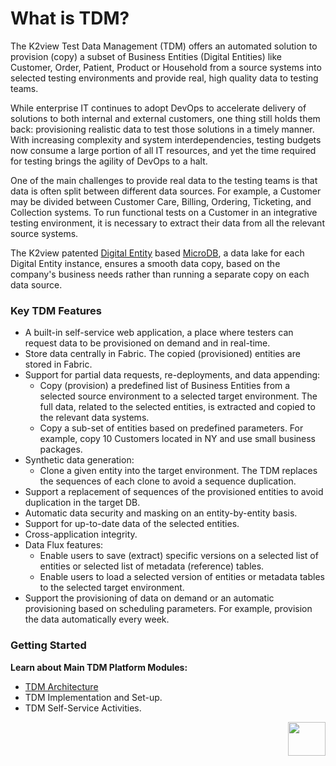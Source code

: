 # What is TDM? 

The K2view Test Data Management (TDM) offers an automated solution to provision (copy) a subset of Business Entities (Digital Entities) like Customer, Order, Patient, Product or Household from a source systems into selected testing environments and provide real, high quality data to testing teams.

While enterprise IT continues to adopt DevOps to accelerate delivery of solutions to both internal and external customers, one thing still holds them back: provisioning realistic data to test those solutions in a timely manner. With increasing complexity and system interdependencies, testing budgets now consume a large portion of all IT resources, and yet the time required for testing brings the agility of DevOps to a halt.

One of the main challenges to provide real data to the testing teams is that data is often split between different data sources. For example, a Customer may be divided between Customer Care, Billing, Ordering, Ticketing, and Collection systems. To run functional tests on a Customer in an integrative testing environment, it is necessary to extract their data from all the relevant source systems.

The K2view patented [Digital Entity](/articles/01_fabric_overview/02_fabric_glossary.md#digital-entity) based [MicroDB](/articles/01_fabric_overview/02_fabric_glossary.md#mdb--microdb), a data lake for each Digital Entity instance, ensures a smooth data copy, based on the company's business needs rather than running a separate copy on each data source.

### Key TDM Features

- A built-in self-service web application, a place where testers can request data to be provisioned on demand and in real-time. 
- Store data centrally in Fabric. The copied (provisioned) entities are stored in Fabric.
- Support for partial data requests, re-deployments, and data appending: 
  - Copy (provision) a predefined list of Business Entities from a selected source environment to a selected target environment.  The full data, related to the selected entities, is extracted and copied to the relevant data systems.
  - Copy a sub-set of entities based on predefined parameters. For example, copy 10 Customers located in NY and use small business packages.
- Synthetic data generation:
  - Clone a given entity into the target environment. The TDM replaces the sequences of each clone to avoid a sequence duplication.
- Support a replacement of sequences of the provisioned entities to avoid duplication in the target DB. 
- Automatic data security and masking on an entity-by-entity basis.
- Support for up-to-date data of the selected entities.
- Cross-application integrity.
- Data Flux features:
  - Enable users to save (extract) specific versions on a selected list of entities or selected list of metadata (reference) tables.
  - Enable users to load a selected version of entities or metadata tables to the selected target environment.
-  Support the provisioning of data on demand or an automatic provisioning based on scheduling parameters. For example, provision the data automatically every week.



### Getting Started

**Learn about Main TDM Platform Modules:**

- [TDM Architecture](03_tdm_architecture.md)
- TDM Implementation and Set-up.
- TDM Self-Service Activities.



[<img align="right" width="60" height="54" src="/articles/images/Next.png">](02_tdm_glossary.md)
